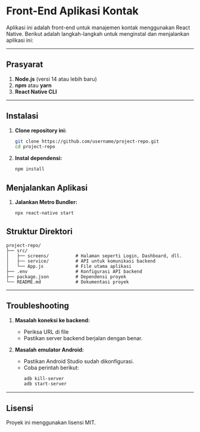 # Front-End Aplikasi Kontak

Aplikasi ini adalah front-end untuk manajemen kontak menggunakan React Native. Berikut adalah langkah-langkah untuk menginstal dan menjalankan aplikasi ini:

---

## Prasyarat

1. **Node.js** (versi 14 atau lebih baru)
2. **npm** atau **yarn**
3. **React Native CLI**

---

## Instalasi

1. **Clone repository ini:**
   ```bash
   git clone https://github.com/username/project-repo.git
   cd project-repo
   ```

2. **Instal dependensi:**
   ```bash
   npm install
   ```


## Menjalankan Aplikasi

1. **Jalankan Metro Bundler:**
   ```bash
   npx react-native start
   ```


## Struktur Direktori

```
project-repo/
├── src/
│   ├── screens/          # Halaman seperti Login, Dashboard, dll.
│   ├── service/          # API untuk komunikasi backend
│   └── App.js            # File utama aplikasi
├── .env                  # Konfigurasi API backend
├── package.json          # Dependensi proyek
└── README.md             # Dokumentasi proyek
```

---

## Troubleshooting

1. **Masalah koneksi ke backend:**
   - Periksa URL di file 
   - Pastikan server backend berjalan dengan benar.

2. **Masalah emulator Android:**
   - Pastikan Android Studio sudah dikonfigurasi.
   - Coba perintah berikut:
     ```bash
     adb kill-server
     adb start-server
     ```

---

## Lisensi

Proyek ini menggunakan lisensi MIT.
